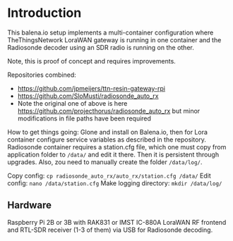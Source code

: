 # Introduction
This balena.io setup implements a multi-container configuration where TheThingsNetwork LoraWAN gateway is running in one container and the Radiosonde decoder using an SDR radio is running on the other.

Note, this is proof of concept and requires improvements.

Repositories combined:
 * https://github.com/jpmeijers/ttn-resin-gateway-rpi
 * https://github.com/SloMusti/radiosonde_auto_rx
  * Note the original one of above is here https://github.com/projecthorus/radiosonde_auto_rx but minor modifications in file paths have been required

How to get things going: Glone and install on Balena.io, then for Lora container configure service variables as described in the repository. Radiosonde container requires a station.cfg file, which one must copy from application folder to `/data/` and edit it there. Then it is persistent through upgrades. Also, zou need to manually create the folder `/data/log/`.

Copy config: `cp radiosonde_auto_rx/auto_rx/station.cfg /data/`
Edit config: `nano /data/station.cfg`
Make logging directory: `mkdir /data/log/`


## Hardware
Raspberry Pi 2B or 3B with RAK831 or IMST IC-880A LoraWAN RF frontend and RTL-SDR receiver (1-3 of them) via USB for Radiosonde decoding.

